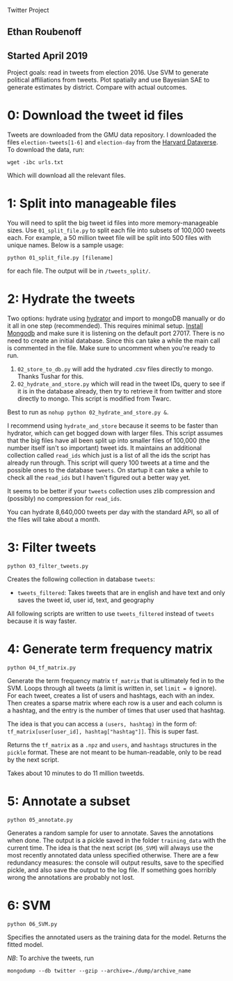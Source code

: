 Twitter Project
## Ethan Roubenoff
## Started April 2019

Project goals: read in tweets from election 2016. Use SVM to generate political affiliations from tweets.  Plot spatially and use Bayesian SAE to generate estimates by district.  Compare with actual outcomes.

# 0: Download the tweet id files
Tweets are downloaded from the GMU data repository.  I downloaded the files `election-tweets[1-6]` and `election-day` from the [Harvard Dataverse](https://dataverse.harvard.edu/dataset.xhtml?persistentId=doi:10.7910/DVN/PDI7IN).  To download the data, run:
```
wget -ibc urls.txt
```
Which will download all the relevant files. 

# 1: Split into manageable files
You will need to split the big tweet id files into more memory-manageable sizes.  Use `01_split_file.py` to split each file into subsets of 100,000 tweets each.  For example, a 50 million tweet file will be split into 500 files with unique names.  Below is a sample usage:
```
python 01_split_file.py [filename]
```
for each file.  The output will be in `/tweets_split/`.

# 2: Hydrate the tweets
Two options: hydrate using [hydrator](https://github.com/DocNow/hydrator) and import to mongoDB manually or do it all in one step (recommended).
This requires minimal setup.  [Install Mongodb](https://docs.mongodb.com/manual/administration/install-community/) and make sure it is listening on the default port 27017.  There is no need to create an initial database.  Since this can take a while the main call is commented in the file.  Make sure to uncomment when you're ready to run.

1. `02_store_to_db.py` will add the hydrated .csv files directly to mongo.  Thanks Tushar for this.
2. `02_hydrate_and_store.py` which will read in the tweet IDs, query to see if it is in the database already, then try to retrieve it from twitter and store directly to mongo. This script is modified from Twarc.

Best to run as `nohup python 02_hydrate_and_store.py &`.

I recommend using `hydrate_and_store` because it seems to be faster than hydrator, which can get bogged down with larger files.  This script assumes that the big files have all been split up into smaller files of 100,000 (the number itself isn't so important) tweet ids.  It maintains an additional collection called `read_ids` which just is a list of all the ids the script has already run through.  This script will query 100 tweets at a time and the possible ones to the database `tweets`.  On startup it can take a while to check all the `read_ids` but I haven't figured out a better way yet.

It seems to be better if your `tweets` collection uses zlib compression and (possibly) no compression for `read_ids`.  

You can hydrate 8,640,000 tweets per day with the standard API, so all of the files will take about a month.

# 3: Filter tweets
```
python 03_filter_tweets.py
```
Creates the following collection in database `tweets`:

- `tweets_filtered`: Takes tweets that are in english and have text and only saves the tweet id, user id, text, and geography

All following scripts are written to use `tweets_filtered` instead of `tweets` because it is way faster.


# 4: Generate term frequency matrix
```
python 04_tf_matrix.py
```
Generate the term frequency matrix `tf_matrix` that is ultimately fed in to the SVM.  Loops through all tweets (a limit is written in, set `limit = 0` ignore). For each tweet, creates a list of users and hashtags, each with an index.  Then creates a sparse matrix where each row is a user and each column is a hashtag, and the entry is the number of times that user used that hashtag.

The idea is that you can access a `(users, hashtag)` in the form of: `tf_matrix[user[user_id], hashtag["hashtag"]]`.  This is super fast.  

Returns the `tf_matrix` as a `.npz` and `users`, and `hashtags` structures in the `pickle` format.  These are not meant to be human-readable, only to be read by the next script.

Takes about 10 minutes to do 11 million tweetds.


# 5: Annotate a subset
```
python 05_annotate.py
```
Generates a random sample for user to annotate.  Saves the annotations when done.  The output is a pickle saved in the folder `training_data` with the current time.  The idea is that the next script (`06_SVM`) will always use the most recently annotated data unless specified otherwise.  There are a few redundancy measures: the console will output results, save to the specified pickle, and also save the output to the log file.  If something goes horribly wrong the annotations are probably not lost.

# 6: SVM
```
python 06_SVM.py
```
Specifies the annotated users as the training data for the model.  Returns the fitted model.


_NB_: To archive the tweets, run
```
mongodump --db twitter --gzip --archive=./dump/archive_name
```
